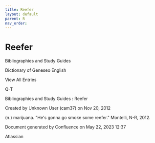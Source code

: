 ```yaml
---
title: Reefer
layout: default
parent: R
nav_order:
---
```


# Reefer

Bibliographies and Study Guides

Dictionary of Geneseo English

View All Entries

Q-T

Bibliographies and Study Guides : Reefer

Created by  Unknown User (cam37) on Nov 20, 2012

(n.) marijuana. &quot;He's gonna go smoke some reefer.&quot; Montelli, N-R, 2012.

Document generated by Confluence on May 22, 2023 12:37

Atlassian
